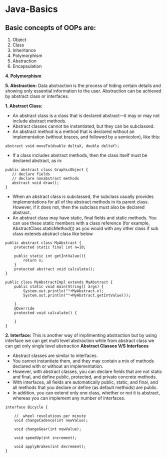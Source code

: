 # Java-Basics
## Basic concepts of OOPs are:
1. Object
2. Class
3. Inheritance
4. Polymorphism
5. Abstraction
6. Encapsulation

__4. Polymorphism__


__5. Abstraction:__ Data abstraction is the process of hiding certain details and showing only essential information to the user. Abstraction can be achieved by abstract class or interfaces.

__1. Abstract Class:__ 
* An abstract class is a class that is declared abstract—it may or may not include abstract methods. 
* Abstract classes cannot be instantiated, but they can be subclassed.
* An abstract method is a method that is declared without an implementation (without braces, and followed by a semicolon), like this:
```
abstract void moveTo(double deltaX, double deltaY);
```
* If a class includes abstract methods, then the class itself must be declared abstract, as in:
```
public abstract class GraphicObject {
   // declare fields
   // declare nonabstract methods
   abstract void draw();
}
```
* When an abstract class is subclassed, the subclass usually provides implementations for all of the abstract methods in its parent class. However, if it does not, then the subclass must also be declared abstract.
* An abstract class may have static, final fields and static methods. You can use these static members with a class reference (for example, AbstractClass.staticMethod()) as you would with any other class if sub class extends abstract class like below
```
public abstract class MyAbstract {
    protected static final int n=10;

    public static int getIntValue(){
        return n;
    }
    protected abstract void calculate();
}
```
```
public class MyAbstractImpl extends MyAbstract {
    public static void main(String[] args) {
        System.out.println(""+MyAbstract.n);
        System.out.println(""+MyAbstract.getIntValue());

    }
    @Override
    protected void calculate() {

    }
}
```
__2. Interface:__ 
This is another way of implimenting abstraction but by using interface we can get multi level abstraction while from abstract class we can get only single level abstraction
__Abstract Classes V/S Interfaces__
* Abstract classes are similar to interfaces. 
* You cannot instantiate them, and they may contain a mix of methods declared with or without an implementation. 
* However, with abstract classes, you can declare fields that are not static and final, and define public, protected, and private concrete methods. 
* With interfaces, all fields are automatically public, static, and final, and all methods that you declare or define (as default methods) are public.
* In addition, you can extend only one class, whether or not it is abstract, whereas you can implement any number of interfaces.
```
interface Bicycle {

    //  wheel revolutions per minute
    void changeCadence(int newValue);

    void changeGear(int newValue);

    void speedUp(int increment);

    void applyBrakes(int decrement);
}
```


